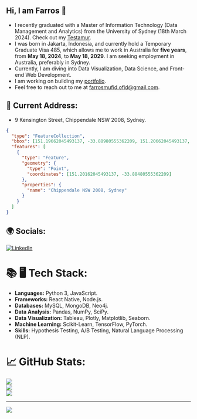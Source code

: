 ## Hi, I am Farros 👋

- I recently graduated with a Master of Information Technology (Data Management and Analytics) from the University of Sydney (18th March 2024). Check out my [Testamur](https://www.myequals.net/r/sharelink/35130fe3-d2e5-4800-9987-a294ce497203/c71d7590-31da-41f7-a8f3-099e79de990d).
- I was born in Jakarta, Indonesia, and currently hold a Temporary Graduate Visa 485, which allows me to work in Australia for **five years**, from **May 18, 2024**, to **May 18, 2029**. I am seeking employment in Australia, preferably in Sydney.
- Currently, I am diving into Data Visualization, Data Science, and Front-end Web Development.
- I am working on building my [portfolio](https://farrosmufid.netlify.app/).
- Feel free to reach out to me at farrosmufid.ofid@gmail.com.

## 📍 Current Address:

- 9 Kensington Street, Chippendale NSW 2008, Sydney.

```geojson
{
  "type": "FeatureCollection",
  "bbox": [151.19662045493137, -33.88980555362209, 151.20662045493137, -33.87980555362209],
  "features": [
    {
      "type": "Feature",
      "geometry": {
        "type": "Point",
        "coordinates": [151.20162045493137, -33.88480555362209]
      },
      "properties": {
        "name": "Chippendale NSW 2008, Sydney"
      }
    }
  ]
}


```

  

## 🌍 Socials:
[![LinkedIn](https://img.shields.io/badge/LinkedIn-%230077B5.svg?logo=linkedin&logoColor=white)](https://linkedin.com/in/farros-mufid) 


# 📚 🖥️ Tech Stack:
- **Languages:** Python 3, JavaScript.
- **Frameworks:** React Native, Node.js.
- **Databases:** MySQL, MongoDB, Neo4j.
- **Data Analysis:** Pandas, NumPy, SciPy.
- **Data Visualization:** Tableau, Plotly, Matplotlib, Seaborn.
- **Machine Learning:** Scikit-Learn, TensorFlow, PyTorch.
- **Skills:** Hypothesis Testing, A/B Testing, Natural Language Processing (NLP).

  
# 📈 GitHub Stats:
![](https://github-readme-stats.vercel.app/api?username=farrosmufid&theme=dracula&hide_border=false&include_all_commits=false&count_private=false)<br/>
![](https://github-readme-streak-stats.herokuapp.com/?user=farrosmufid&theme=dracula&hide_border=false)<br/>
![](https://github-readme-stats.vercel.app/api/top-langs/?username=farrosmufid&theme=dracula&hide_border=false&include_all_commits=false&count_private=false&layout=compact)

---
[![](https://visitcount.itsvg.in/api?id=farrosmufid&icon=0&color=0)](https://visitcount.itsvg.in)

